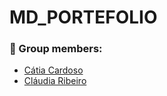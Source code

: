 # MD_PORTEFOLIO

### :handshake: Group members:
- [Cátia Cardoso](https://github.com/catiacardoso)
- [Cláudia Ribeiro](https://github.com/claudiadmr)   

